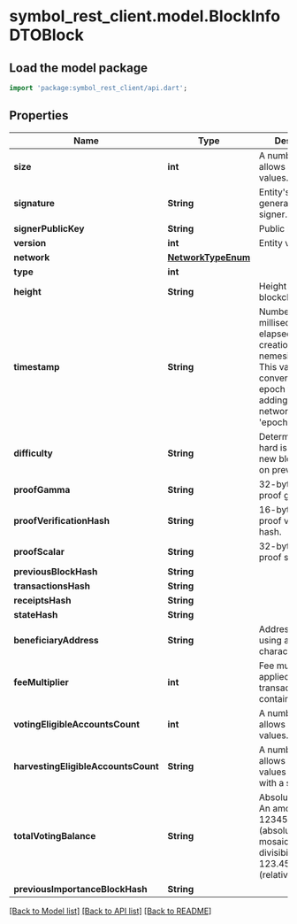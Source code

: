# symbol_rest_client.model.BlockInfoDTOBlock

## Load the model package
```dart
import 'package:symbol_rest_client/api.dart';
```

## Properties
Name | Type | Description | Notes
------------ | ------------- | ------------- | -------------
**size** | **int** | A number that allows uint 32 values. | 
**signature** | **String** | Entity's signature generated by the signer. | 
**signerPublicKey** | **String** | Public key. | 
**version** | **int** | Entity version. | 
**network** | [**NetworkTypeEnum**](NetworkTypeEnum.md) |  | 
**type** | **int** |  | 
**height** | **String** | Height of the blockchain. | 
**timestamp** | **String** | Number of milliseconds elapsed since the creation of the nemesis block. This value can be converted to epoch time by adding the network's 'epochAdjustment'. | 
**difficulty** | **String** | Determines how hard is to harvest a new block, based on previous blocks. | 
**proofGamma** | **String** | 32-bytes VRF proof gamma. | 
**proofVerificationHash** | **String** | 16-bytes VRF proof verification hash. | 
**proofScalar** | **String** | 32-bytes VRF proof scalar. | 
**previousBlockHash** | **String** |  | 
**transactionsHash** | **String** |  | 
**receiptsHash** | **String** |  | 
**stateHash** | **String** |  | 
**beneficiaryAddress** | **String** | Address encoded using a 32-character set. | 
**feeMultiplier** | **int** | Fee multiplier applied to transactions contained in block. | 
**votingEligibleAccountsCount** | **int** | A number that allows uint 32 values. | 
**harvestingEligibleAccountsCount** | **String** | A number that allows uint 64 values represented with a string. | 
**totalVotingBalance** | **String** | Absolute amount. An amount of 123456789 (absolute) for a mosaic with divisibility 6 means 123.456789 (relative). | 
**previousImportanceBlockHash** | **String** |  | 

[[Back to Model list]](../README.md#documentation-for-models) [[Back to API list]](../README.md#documentation-for-api-endpoints) [[Back to README]](../README.md)


